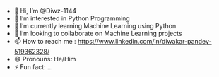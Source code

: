 - 👋 Hi, I’m @Diwz-1144
- 👀 I’m interested in Python Programming 
- 🌱 I’m currently learning Machine Learning using Python
- 💞️ I’m looking to collaborate on Machine Learning projects
- 📫 How to reach me : https://www.linkedin.com/in/diwakar-pandey-519362328/
- 😄 Pronouns: He/Him
- ⚡ Fun fact: ...

<!---
Diwz-1144/Diwz-1144 is a ✨ special ✨ repository because its `README.md` (this file) appears on your GitHub profile.
You can click the Preview link to take a look at your changes.
--->
